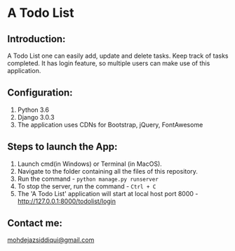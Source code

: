 # A Todo List

Introduction:
-------------
A Todo List one can easily add, update and delete tasks. Keep track of tasks completed. It has login feature, so multiple users can make use of this application.

Configuration:
--------------
1. Python 3.6
2. Django 3.0.3
3. The application uses CDNs for Bootstrap, jQuery, FontAwesome


Steps to launch the App:
------------------------
1. Launch cmd(in Windows) or Terminal (in MacOS).
2. Navigate to the folder containing all the files of this repository.
3. Run the command - `python manage.py runserver`
4. To stop the server, run the command - `Ctrl + C`
5. The 'A Todo List' application will start at local host port 8000 - http://127.0.0.1:8000/todolist/login


Contact me:
-----------
mohdejazsiddiqui@gmail.com

